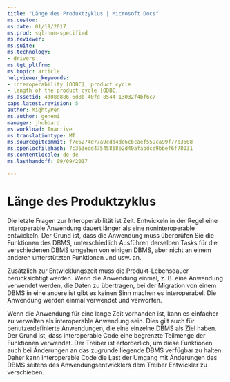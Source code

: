 ```yaml
---
title: "Länge des Produktzyklus | Microsoft Docs"
ms.custom: 
ms.date: 01/19/2017
ms.prod: sql-non-specified
ms.reviewer: 
ms.suite: 
ms.technology:
- drivers
ms.tgt_pltfrm: 
ms.topic: article
helpviewer_keywords:
- interoperability [ODBC], product cycle
- length of the product cycle [ODBC]
ms.assetid: 4d08d886-6d8b-40fd-8544-13032f4bf6c7
caps.latest.revision: 5
author: MightyPen
ms.author: genemi
manager: jhubbard
ms.workload: Inactive
ms.translationtype: MT
ms.sourcegitcommit: f7e6274d77a9cdd4de6cbcaef559ca99f77b3608
ms.openlocfilehash: 7c363ecd47545868e2d40afabdce9bbef6f78031
ms.contentlocale: de-de
ms.lasthandoff: 09/09/2017

---
```

# <a name="length-of-the-product-cycle"></a>Länge des Produktzyklus
Die letzte Fragen zur Interoperabilität ist Zeit. Entwickeln in der Regel eine interoperable Anwendung dauert länger als eine noninteroperable entwickeln. Der Grund ist, dass die Anwendung muss überprüfen Sie die Funktionen des DBMS, unterschiedlich Ausführen derselben Tasks für die verschiedenen DBMS umgehen von einigen DBMS, aber nicht an einem anderen unterstützten Funktionen und usw. an.  
  
 Zusätzlich zur Entwicklungszeit muss die Produkt-Lebensdauer berücksichtigt werden. Wenn die Anwendung einmal, z. B. eine Anwendung verwendet werden, die Daten zu übertragen, bei der Migration von einem DBMS in eine andere ist gibt es keinen Sinn machen es interoperabel. Die Anwendung werden einmal verwendet und verworfen.  
  
 Wenn die Anwendung für eine lange Zeit vorhanden ist, kann es einfacher zu verwalten als interoperable Anwendung sein. Dies gilt auch für benutzerdefinierte Anwendungen, die eine einzelne DBMS als Ziel haben. Der Grund ist, dass interoperable Code eine begrenzte Teilmenge der Funktionen verwendet. Der Treiber ist erforderlich, um diese Funktionen auch bei Änderungen an das zugrunde liegende DBMS verfügbar zu halten. Daher kann interoperable Code die Last der Umgang mit Änderungen des DBMS seitens des Anwendungsentwicklers dem Treiber Entwickler zu verschieben.

